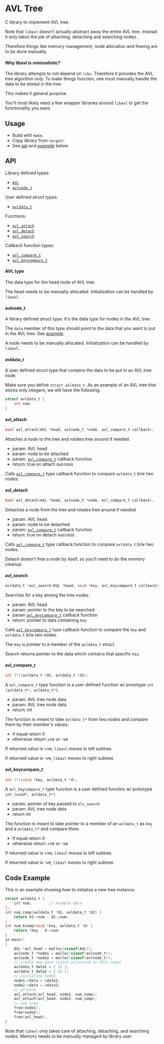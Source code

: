 # AVL Tree
C library to implement AVL tree.

Note that `libavl` doesn't actually abstract away the entire AVL tree.
Instead it only takes the job of attaching, detaching and searching nodes.

Therefore things like memory management, node allocation and freeing are to be done manually.

#### Why libavl is minimalistic?
The library attempts to not depend on `libc`.
Therefore it provides the AVL tree algorithm only.
To make things function, one must manually handle the data to be stored in the tree.

This makes it general purpose.

You'll most likely need a few wrapper libraries around `libavl` to get the functionality you want.

## Usage
- Build with `make`.
- Copy library from `target/`.
- See [api](#api) and [example](#code-example) below.

## API
Library defined types:
- [`AVL`](#avl-type)
- [`avlnode_t`](#avlnode_t)

User defined struct types:
- [`avldata_t`](#avldata_t)

Functions:
- [`avl_attach`](#avl_attach)
- [`avl_detach`](#avl_detach)
- [`avl_search`](#avl_search)

Callback function types:
- [`avl_compare_t`](#avl_compare_t)
- [`avl_keycompare_t`](#avl_keycompare_t)

#### AVL type
The data type for the head node of AVL tree.

The head needs to be manually allocated.
Initialization can be handled by `libavl`.

#### avlnode_t
A library defined struct type.
It's the data type for nodes in the AVL tree.

The `data` member of this type should point to the data that you want to put in the AVL tree.
See [example](#code-example).

A node needs to be manually allocated.
Initialization can be handled by `libavl`.

#### avldata_t
A user defined struct type that contains the data to be put in an AVL tree node.

Make sure you define `struct avldata_t`.
As an example of an AVL tree that stores only integers, we will have the following.
```c
struct avldata_t {
    int num;
}
```

#### avl_attach
```c
bool avl_attach(AVL *head, avlnode_t *node, avl_compare_t callback);
```
Attaches a node to the tree and rotates tree around if needed.

- param: AVL head
- param: node to be attached
- param: [`avl_compare_t`](#avl_compare_t) callback function
- return: true on attach success

Calls [`avl_compare_t`](#avl_compare_t) type callback function to compare `avldata_t` b/w two nodes.

#### avl_detach
```c
bool avl_detach(AVL *head, avlnode_t *node, avl_compare_t callback);
```

Detaches a node from the tree and rotates tree around if needed.

- param: AVL head
- param: node to be detached
- param: [`avl_compare_t`](#avl_compare_t) callback function
- return: true on detach success

Calls [`avl_compare_t`](#avl_compare_t) type callback function to compare `avldata_t` b/w two nodes.

Detach doesn't free a node by itself, so you'll need to do the memory cleanup.

#### avl_search
```c
avldata_t *avl_search(AVL *head, void *key, avl_keycompare_t callback);
```

Searches for a key among the tree nodes.

- param: AVL head
- param: pointer to the key to be searched
- param [`avl_keycompare_t`](#avl_keycompare_t) callback function
- return: pointer to data containing `key`

Calls [`avl_keycompare_t`](#avl_keycompare_t) type callback function to compare the `key` and `avldata_t` b/w two nodes.

The `key` is pointer to a member of the `avldata_t` struct.

Search returns pointer to the data which contains that specific `key`.

#### avl_compare_t
```c
int (*)(avldata_t *d1, avldata_t *d2);
```

A `avl_compare_t` type function is a user defined function w/ prototype `int (avldata_t*, avldata_t*)`.

- param: AVL tree node data
- param: AVL tree node data
- return: int

The function is meant to take `avldata_t*` from two nodes and compare them by their member's values.

- If equal return 0
- otherwise return +ve or -ve

If returned value is +ve, `libavl` moves to left subtree.

If returned value is -ve, `libavl` moves to right subtree.

#### avl_keycompare_t
```c
int (*)(void *key, avldata_t *d);
```

A `avl_keycompare_t` type function is a user defined function w/ prototype `int (void*, avldata_t*)`.

- param: pointer of key passed to `alv_search`
- param: AVL tree node data
- return int

The function is meant to take pointer to a member of an `avldata_t` as `key` and a `avldata_t*` and compare them.

- If equal return 0
- otherwise return +ve or -ve

If returned value is +ve, `libavl` moves to left subtree.

If returned value is -ve, `libavl` moves to right subtree.

## Code Example
This is an example showing how to initialize a new tree instance.

```c
struct avldata_t {
    int num;        // example data
};
int num_comp(avldata_t *d1, avldata_t *d2) {
    return d1->num - d2->num;
}
int num_kcomp(void *key, avldata_t *d) {
    return *key - d->num;
}
in main()
{
    AVL *avl_head = malloc(sizeof(AVL));
    avlnode_t *node1 = malloc(sizeof(avlnode_t));
    avlnode_t *node2 = malloc(sizeof(avlnode_t));
    // create new data (stack allocated in this case)
    avldata_t data1 = { 12 };
    avldata_t data2 = { 23 };
    // initialize nodes
    node1->data = &data1;
    node2->data = &data2;
    // attatch
    avl_attach(avl_head, node1, num_comp);
    avl_attach(avl_head, node2, num_comp);
    // use tree
    free(node1);
    free(node2);
    free(avl_head);
}
```

Note that `libavl` only takes care of attaching, detaching, and searching nodes.
Memory needs to be manually managed by library user.
